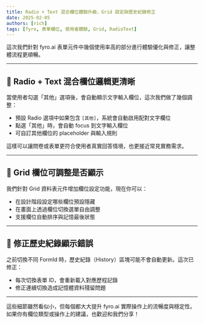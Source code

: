 ```yaml
---
title: Radio + Text 混合欄位體驗升級，Grid 設定與歷史紀錄修正
date: 2025-02-05
authors: [rich]
tags: [fyro, 表單欄位, 使用者體驗, Grid, RadioText]
---
```


這次我們針對 fyro.ai 表單元件中幾個使用率高的部分進行體驗優化與修正，讓整體流程更順暢。

---

## 🎯 Radio + Text 混合欄位邏輯更清晰

當使用者勾選「其他」選項後，會自動顯示文字輸入欄位，這次我們做了幾個調整：

- 預設 Radio 選項中如果包含 `[其他]`，系統會自動啟用配對文字欄位
- 點選「其他」時，會自動 focus 到文字輸入欄位
- 可自訂其他欄位的 placeholder 與輸入規則

這樣可以讓問卷或表單更符合使用者真實回答情境，也更接近常見實務需求。

---

## 🧩 Grid 欄位可調整是否顯示

我們針對 Grid 資料表元件增加欄位設定功能，現在你可以：

- 在設計階段設定哪些欄位預設隱藏
- 在畫面上透過欄位切換選單自由調整
- 支援欄位自動排序與記憶最後狀態

---

## 🐞 修正歷史紀錄顯示錯誤

之前切換不同 FormId 時，歷史紀錄（History）區塊可能不會自動更新。這次已修正：

- 每次切換表單 ID，會重新載入對應歷程記錄
- 修正連續切換造成記憶體資料殘留問題

---

這些細節雖然看似小，但每個都大大提升 fyro.ai 實際操作上的流暢度與穩定性。如果你有欄位類型或操作上的建議，也歡迎和我們分享！

